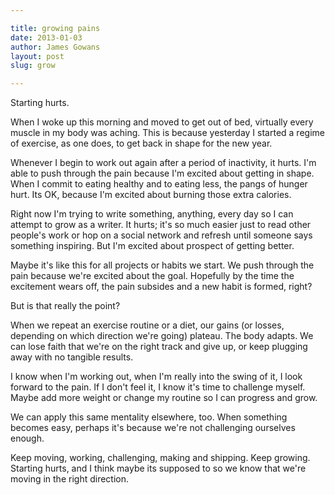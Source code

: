 ```yaml
---

title: growing pains
date: 2013-01-03 
author: James Gowans 
layout: post
slug: grow

---  
```



Starting hurts.

When I woke up this morning and moved to get out of bed, virtually every muscle in my body was aching. This is because yesterday I started a regime of exercise, as one does, to get back in shape for the new year.

Whenever I begin to work out again after a period of inactivity, it hurts. I'm able to push through the pain because I'm excited about getting in shape. When I commit to eating healthy and to eating less, the pangs of hunger hurt. Its OK, because I'm excited about burning those extra calories.

Right now I'm trying to write something, anything, every day so I can attempt to grow as a writer. It hurts; it's so much easier just to read other people's work or hop on a social network and refresh until someone says something inspiring. But I'm excited about prospect of getting better. 

Maybe it's like this for all projects or habits we start. We push through the pain because we're excited about the goal. Hopefully by the time the excitement wears off, the pain subsides and a new habit is formed, right? 

But is that really the point?

When we repeat an exercise routine or a diet, our gains (or losses, depending on which direction we're going) plateau. The body adapts. We can lose faith that we're on the right track and give up, or keep plugging away with no tangible results.

I know when I'm working out, when I'm really into the swing of it, I look forward to the pain. If I don't feel it, I know it's time to challenge myself. Maybe add more weight or change my routine so I can progress and grow.

We can apply this same mentality elsewhere, too. When something becomes easy, perhaps it's because we're not challenging ourselves enough. 

Keep moving, working, challenging, making and shipping. Keep growing. Starting hurts, and I think maybe its supposed to so we know that we're moving in the right direction.
